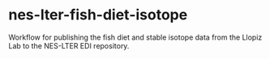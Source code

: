 # nes-lter-fish-diet-isotope

Workflow for publishing the fish diet and stable isotope data from the Llopiz Lab to the NES-LTER EDI repository.